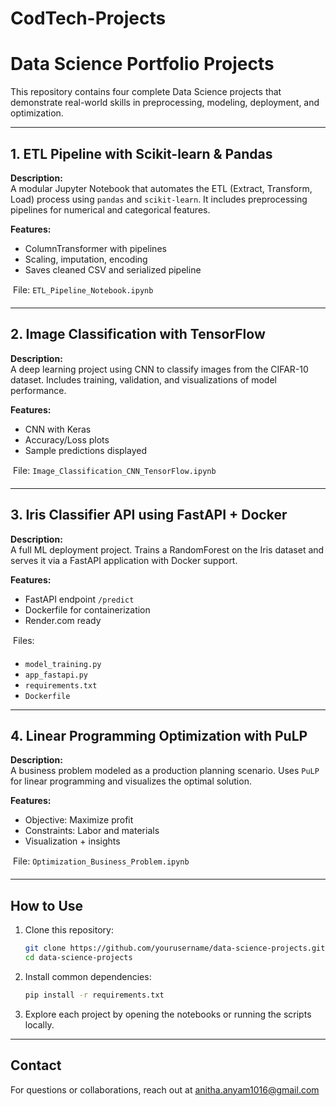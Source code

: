 # CodTech-Projects

# Data Science Portfolio Projects

This repository contains four complete Data Science projects that demonstrate real-world skills in preprocessing, modeling, deployment, and optimization.

---

## 1. ETL Pipeline with Scikit-learn & Pandas

**Description:**  
A modular Jupyter Notebook that automates the ETL (Extract, Transform, Load) process using `pandas` and `scikit-learn`. It includes preprocessing pipelines for numerical and categorical features.

**Features:**
- ColumnTransformer with pipelines
- Scaling, imputation, encoding
- Saves cleaned CSV and serialized pipeline

 File: `ETL_Pipeline_Notebook.ipynb`

---

##  2. Image Classification with TensorFlow

**Description:**  
A deep learning project using CNN to classify images from the CIFAR-10 dataset. Includes training, validation, and visualizations of model performance.

**Features:**
- CNN with Keras
- Accuracy/Loss plots
- Sample predictions displayed

 File: `Image_Classification_CNN_TensorFlow.ipynb`

---

## 3. Iris Classifier API using FastAPI + Docker

**Description:**  
A full ML deployment project. Trains a RandomForest on the Iris dataset and serves it via a FastAPI application with Docker support.

**Features:**
- FastAPI endpoint `/predict`
- Dockerfile for containerization
- Render.com ready

 Files:
- `model_training.py`
- `app_fastapi.py`
- `requirements.txt`
- `Dockerfile`

---

## 4. Linear Programming Optimization with PuLP

**Description:**  
A business problem modeled as a production planning scenario. Uses `PuLP` for linear programming and visualizes the optimal solution.

**Features:**
- Objective: Maximize profit
- Constraints: Labor and materials
- Visualization + insights

 File: `Optimization_Business_Problem.ipynb`

---

## How to Use

1. Clone this repository:
   ```bash
   git clone https://github.com/yourusername/data-science-projects.git
   cd data-science-projects
   ```

2. Install common dependencies:
   ```bash
   pip install -r requirements.txt
   ```

3. Explore each project by opening the notebooks or running the scripts locally.

---

## Contact

For questions or collaborations, reach out at anitha.anyam1016@gmail.com
